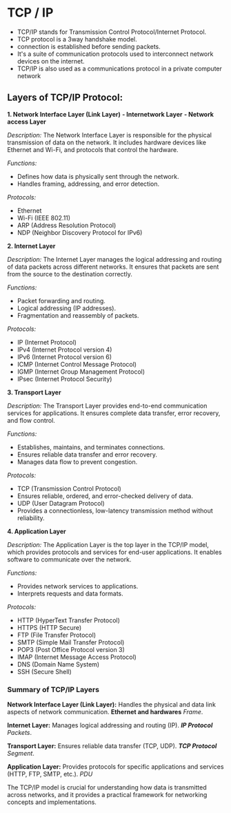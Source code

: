 # TCP / IP

- TCP/IP stands for Transmission Control Protocol/Internet Protocol.
- TCP protocol is a 3way handshake model.
- connection is established before sending packets.
- It's a suite of communication protocols used to interconnect network devices on the internet. 
- TCP/IP is also used as a communications protocol in a private computer network


## Layers of TCP/IP Protocol: 

**1. Network Interface Layer (Link Layer)**
**- Internetwork Layer**
**- Network access Layer**

*Description:*
The Network Interface Layer is responsible for the physical transmission of data on the network. It includes hardware devices like Ethernet and Wi-Fi, and protocols that control the hardware.

*Functions:*
- Defines how data is physically sent through the network.
- Handles framing, addressing, and error detection.

*Protocols:*
- Ethernet
- Wi-Fi (IEEE 802.11)
- ARP (Address Resolution Protocol)
- NDP (Neighbor Discovery Protocol for IPv6)


**2. Internet Layer**

*Description:*
The Internet Layer manages the logical addressing and routing of data packets across different networks. It ensures that packets are sent from the source to the destination correctly.

*Functions:*
- Packet forwarding and routing.
- Logical addressing (IP addresses).
- Fragmentation and reassembly of packets.

*Protocols:*
- IP (Internet Protocol)
- IPv4 (Internet Protocol version 4)
- IPv6 (Internet Protocol version 6)
- ICMP (Internet Control Message Protocol)
- IGMP (Internet Group Management Protocol)
- IPsec (Internet Protocol Security)


**3. Transport Layer**

*Description:*
The Transport Layer provides end-to-end communication services for applications. It ensures complete data transfer, error recovery, and flow control.

*Functions:*
- Establishes, maintains, and terminates connections.
- Ensures reliable data transfer and error recovery.
- Manages data flow to prevent congestion.

*Protocols:*
- TCP (Transmission Control Protocol)
- Ensures reliable, ordered, and error-checked delivery of data.
- UDP (User Datagram Protocol)
- Provides a connectionless, low-latency transmission method without reliability.


**4. Application Layer**

*Description:*
The Application Layer is the top layer in the TCP/IP model, which provides protocols and services for end-user applications. It enables software to communicate over the network.

*Functions:*
- Provides network services to applications.
- Interprets requests and data formats.

*Protocols:*
- HTTP (HyperText Transfer Protocol)
- HTTPS (HTTP Secure)
- FTP (File Transfer Protocol)
- SMTP (Simple Mail Transfer Protocol)
- POP3 (Post Office Protocol version 3)
- IMAP (Internet Message Access Protocol)
- DNS (Domain Name System)
- SSH (Secure Shell)


### Summary of TCP/IP Layers
**Network Interface Layer (Link Layer):** Handles the physical and data link aspects of network communication. **Ethernet and hardwares** *Frame*.

**Internet Layer:** Manages logical addressing and routing (IP). ***IP Protocol*** *Packets*.

**Transport Layer:** Ensures reliable data transfer (TCP, UDP). ***TCP Protocol*** *Segment*.

**Application Layer:** Provides protocols for specific applications and services (HTTP, FTP, SMTP, etc.). *PDU*



The TCP/IP model is crucial for understanding how data is transmitted across networks, and it provides a practical framework for networking concepts and implementations.
